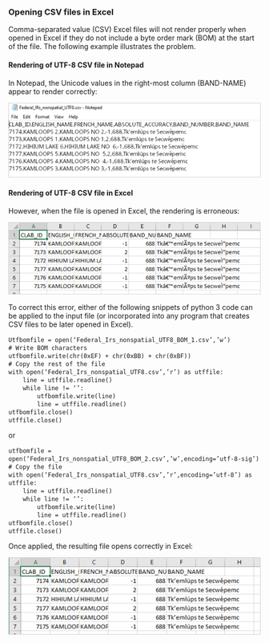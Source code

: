 ### Opening CSV files in Excel
Comma-separated value (CSV) Excel files will not render properly when opened in Excel if they do not include a byte order mark (BOM) at the start of the file. The following example illustrates the problem.
#### Rendering of UTF-8 CSV file in Notepad
In Notepad, the Unicode values in the right-most column (BAND-NAME) appear to render correctly:

![UTF-8 (without BOM) CSV file as it appears in Notepad](./csv_in_notepad.png)
 
#### Rendering of UTF-8 CSV file in Excel
However, when the file is opened in Excel, the rendering is erroneous:

![UTF-8 (without BOM) CSV file as it appears in Excel](./csv_in_excel_before.png)

To correct this error, either of the following snippets of python 3 code can be applied to the input file (or incorporated into any program that creates CSV files to be later opened in Excel).

```
Utfbomfile = open(‘Federal_Irs_nonspatial_UTF8_BOM_1.csv’,’w’)
# Write BOM characters
utfbomfile.write(chr(0xEF) + chr(0xBB) + chr(0xBF))
# Copy the rest of the file
with open(‘Federal_Irs_nonspatial_UTF8.csv’,’r’) as utffile:
    line = utffile.readline() 
    while line != ‘’:
        utfbomfile.write(line)
        line = utffile.readline()
utfbomfile.close()
utffile.close()
```
or

```
utfbomfile = open(‘Federal_Irs_nonspatial_UTF8_BOM_2.csv’,’w’,encoding=’utf-8-sig’)
# Copy the file
with open(‘Federal_Irs_nonspatial_UTF8.csv’,’r’,encoding=’utf-8’) as utffile:
    line = utffile.readline() 
    while line != ‘’:
        utfbomfile.write(line)
        line = utffile.readline()
utfbomfile.close()
utffile.close()
```

Once applied, the resulting file opens correctly in Excel:
 
![UTF-8 (with BOM) CSV file as it appears in Excel](./csv_in_excel_after.png)